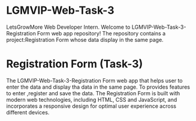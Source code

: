 # LGMVIP-Web-Task-3
LetsGrowMore Web Developer Intern.
Welcome to LGMVIP-Web-Task-3-Registration Form web app repository! The repository contains a project:Registration Form whose data display in the same page.

# Registration Form (Task-3)
The LGMVIP-Web-Task-3-Registration Form web app that helps user to enter the data and display tha data in the same page. To provides features to enter ,register and save the data. The Registration Form is built with modern web technologies, including HTML, CSS and JavaScript, and incorporates a responsive design for optimal user experience across different devices.
